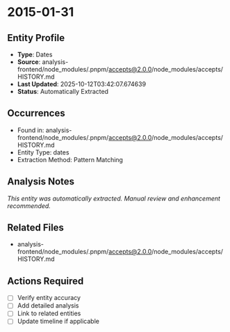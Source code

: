 # 2015-01-31

## Entity Profile
- **Type**: Dates
- **Source**: analysis-frontend/node_modules/.pnpm/accepts@2.0.0/node_modules/accepts/HISTORY.md
- **Last Updated**: 2025-10-12T03:42:07.674639
- **Status**: Automatically Extracted

## Occurrences
- Found in: analysis-frontend/node_modules/.pnpm/accepts@2.0.0/node_modules/accepts/HISTORY.md
- Entity Type: dates
- Extraction Method: Pattern Matching

## Analysis Notes
*This entity was automatically extracted. Manual review and enhancement recommended.*

## Related Files
- analysis-frontend/node_modules/.pnpm/accepts@2.0.0/node_modules/accepts/HISTORY.md

## Actions Required
- [ ] Verify entity accuracy
- [ ] Add detailed analysis
- [ ] Link to related entities
- [ ] Update timeline if applicable
